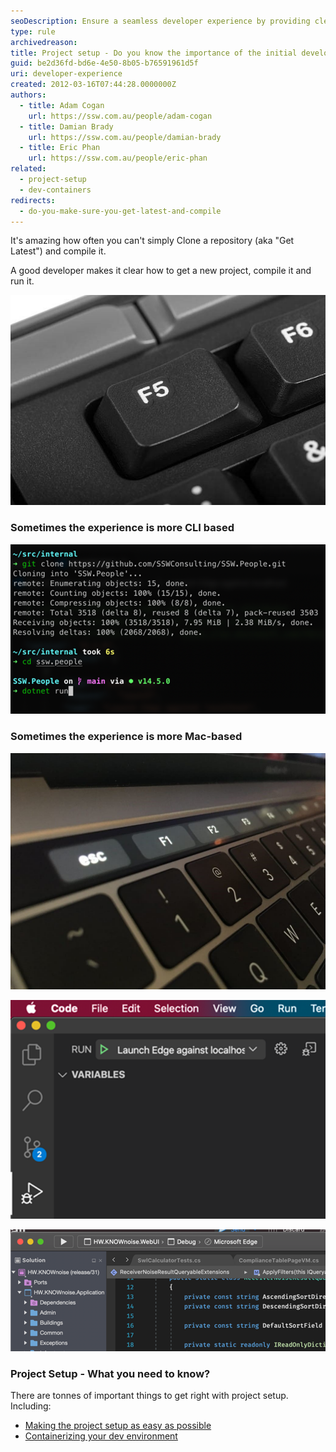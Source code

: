 ```yaml
---
seoDescription: Ensure a seamless developer experience by providing clear project setup instructions, including "Get Latest" and compilation steps, to enable efficient development and debugging.
type: rule
archivedreason:
title: Project setup - Do you know the importance of the initial developer experience?
guid: be2d36fd-bd6e-4e50-8b05-b76591961d5f
uri: developer-experience
created: 2012-03-16T07:44:28.0000000Z
authors:
  - title: Adam Cogan
    url: https://ssw.com.au/people/adam-cogan
  - title: Damian Brady
    url: https://ssw.com.au/people/damian-brady
  - title: Eric Phan
    url: https://ssw.com.au/people/eric-phan
related:
  - project-setup
  - dev-containers
redirects:
  - do-you-make-sure-you-get-latest-and-compile
---
```


It's amazing how often you can't simply Clone a repository (aka "Get Latest") and compile it.

A good developer makes it clear how to get a new project, compile it and run it.

![Figure: In Visual Studio the project setup experience starts with the F5 key!](f5-key.jpg)

<!--endintro-->

### Sometimes the experience is more CLI based

![Figure: Some consider this rule (Do you get latest and compile) to be more a “git clone” and then “dotnet run”](dotnet-run.png)

### Sometimes the experience is more Mac-based

![Figure: On a MacBook, if you hold down the Fn key, the touch bar will show F buttons](mac-f5-key.jpg)

![Figure: On a MacBook, VSCode has a run button to launch the debugger (similar to F5)](macbook-vscode-run-button.png)

![Figure: On a MacBook, Visual Studio for Mac is similar to VSCode but less obvious, since it looks more like XCode](macbook-visualstudio-run-button.png)

### Project Setup - What you need to know?

There are tonnes of important things to get right with project setup. Including:

- [Making the project setup as easy as possible](/project-setup)
- [Containerizing your dev environment](/dev-containers)

